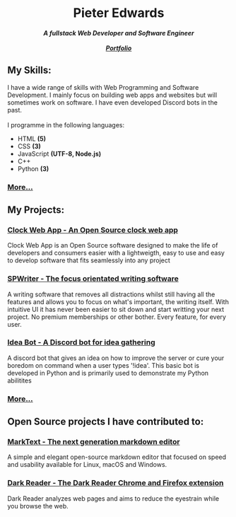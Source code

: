 <h1 align="center">Pieter Edwards</h1>
<h5 align="center">A fullstack Web Developer and Software Engineer<br><br><a href="https://spicyptv.github.io/portfolio/">Portfolio</a></h5>
<h2>My Skills:</h2>
<p>I have a wide range of skills with Web Programming and Software Development. I mainly focus on building web apps and websites but will sometimes work on software. I have even developed Discord bots in the past.<br><br>I programme in the following languages:</p>
<ul>
  <li>HTML <b>(5)</b></li>
  <li>CSS <b>(3)</b></li>
  <li>JavaScript <b>(UTF-8, Node.js)</b></li>
  <li>C++</li>
  <li>Python <b>(3)</b></li>
</ul>
<h3><a href="https://github.com/SpicyPTV?tab=repositories">More...</a></h3>
<h2>My Projects:</h2>
<h3><a href="https://github.com/SpicyPTV/ClockWebApp">Clock Web App - An Open Source clock web app</a></h3>
<p>Clock Web App is an Open Source software designed to make the life of developers and consumers easier with a lightweigth, easy to use and easy to develop software that fits seamlessly into any project</p>
<h3><a href="https://github.com/SpicyPTV/SPWriter">SPWriter - The focus orientated writing software</a></h3>
<p>A writing software that removes all distractions whilst still having all the features and allows you to focus on what's important, the writing itself. With intuitive UI it has never been easier to sit down and start writting your next project. No premium memberships or other bother. Every feature, for every user.</p>
<h3><a href="https://github.com/SpicyPTV/IdeaBot">Idea Bot - A Discord bot for idea gathering</a></h3>
<p>A discord bot that gives an idea on how to improve the server or cure your boredom on command when a user types '!idea'. This basic bot is developed in Python and is primarily used to demonstrate my Python abilitites</p>
<h3><a href="https://github.com/SpicyPTV?tab=repositories">More...</a></h3>
<h2>Open Source projects I have contributed to:</h2>
<h3><a href="https://github.com/marktext/marktext">MarkText -  The next generation markdown editor </a></h3>
<p>A simple and elegant open-source markdown editor that focused on speed and usability available for Linux, macOS and Windows.</p>
<h3><a href="https://github.com/darkreader/darkreader">Dark Reader - The Dark Reader Chrome and Firefox extension</a></h3>
<p>Dark Reader analyzes web pages and aims to reduce the eyestrain while you browse the web.</p>
